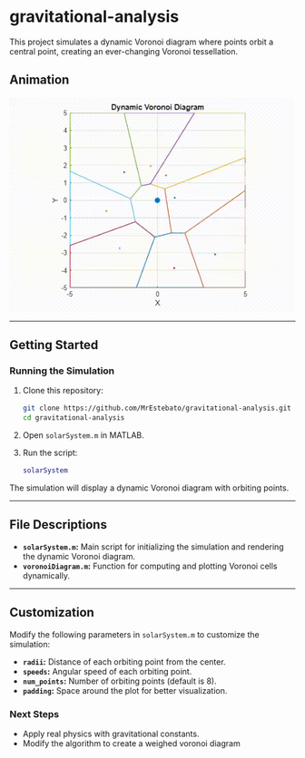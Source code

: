 # gravitational-analysis

This project simulates a dynamic Voronoi diagram where points orbit a central point, creating an ever-changing Voronoi tessellation.

## Animation

![Voronoi Animation](animacion_voronoi.gif)

---

## Getting Started

### Running the Simulation

1. Clone this repository:
   ```bash
   git clone https://github.com/MrEstebato/gravitational-analysis.git
   cd gravitational-analysis
   ```

2. Open `solarSystem.m` in MATLAB.

3. Run the script:
   ```matlab
   solarSystem
   ```

The simulation will display a dynamic Voronoi diagram with orbiting points.

---

## File Descriptions

- **`solarSystem.m`:** Main script for initializing the simulation and rendering the dynamic Voronoi diagram.
- **`voronoiDiagram.m`:** Function for computing and plotting Voronoi cells dynamically.

---

## Customization

Modify the following parameters in `solarSystem.m` to customize the simulation:

- **`radii`:** Distance of each orbiting point from the center.
- **`speeds`:** Angular speed of each orbiting point.
- **`num_points`:** Number of orbiting points (default is 8).
- **`padding`:** Space around the plot for better visualization.


### Next Steps
- Apply real physics with gravitational constants.
- Modify the algorithm to create a weighed voronoi diagram
